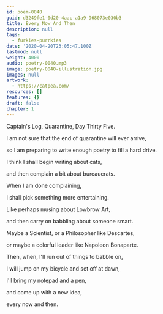 ```yaml
---
id: poem-0040
guid: d3249fe1-0d20-4aac-a1a9-968073e030b3
title: Every Now And Then
description: null
tags:
  - furkies-purrkies
date: '2020-04-20T23:05:47.100Z'
lastmod: null
weight: 4000
audio: poetry-0040.mp3
image: poetry-0040-illustration.jpg
images: null
artwork:
  - https://catpea.com/
resources: []
features: {}
draft: false
chapter: 1
---
```


Captain's Log, Quarantine, Day Thirty Five.

I am not sure that the end of quarantine will ever arrive,

so I am preparing to write enough poetry to fill a hard drive.

I think I shall begin writing about cats,

and then complain a bit about bureaucrats.

When I am done complaining,

I shall pick something more entertaining.

Like perhaps musing about Lowbrow Art,

and then carry on babbling about someone smart.

Maybe a Scientist, or a Philosopher like Descartes,

or maybe a colorful leader like Napoleon Bonaparte.

Then, when, I'll run out of things to babble on,

I will jump on my bicycle and set off at dawn,

I'll bring my notepad and a pen,

and come up with a new idea,

every now and then.
